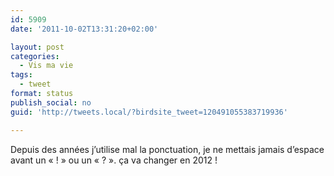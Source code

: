 ```yaml
---
id: 5909
date: '2011-10-02T13:31:20+02:00'

layout: post
categories:
  - Vis ma vie
tags:
  - tweet
format: status
publish_social: no
guid: 'http://tweets.local/?birdsite_tweet=120491055383719936'

---
```


Depuis des années j’utilise mal la ponctuation, je ne mettais jamais d’espace avant un « ! » ou un « ? ». ça va changer en 2012 !